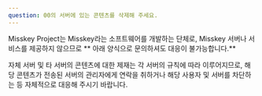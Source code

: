 ```yaml
---
question: 00의 서버에 있는 콘텐츠를 삭제해 주세요.
---
```


Misskey Project는 Misskey라는 소프트웨어를 개발하는 단체로, Misskey 서버나 서비스를 제공하지 않으므로 \*\* 아래 양식으로 문의하셔도 대응이 불가능합니다.\*\*

자체 서버 및 타 서버의 콘텐츠에 대한 제재는 각 서버의 규칙에 따라 이루어지므로, 해당 콘텐츠가 전송된 서버의 관리자에게 연락을 취하거나 해당 사용자 및 서버를 차단하는 등 자체적으로 대응해 주시기 바랍니다.
